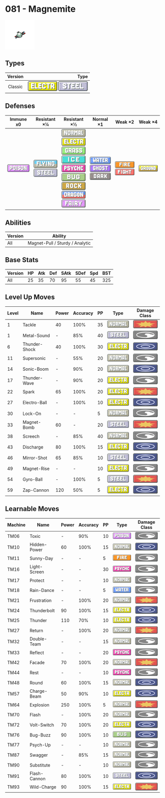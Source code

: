 # 081 - Magnemite

![magnemite](../img/pokemon/081.png)

## Types

| Version | Type                                                                    |
| :-----: | ----------------------------------------------------------------------: |
| Classic | ![electric](../img/types/electric.png) ![steel](../img/types/steel.png) |

## Defenses

| Immune x0                          | Resistant ×¼                                                            | Resistant ×½                                                                                                                                                                                                                                                                                                                                 | Normal ×1                                                                                                | Weak ×2                                                                   | Weak ×4                            |
| ---------------------------------- | ----------------------------------------------------------------------- | -------------------------------------------------------------------------------------------------------------------------------------------------------------------------------------------------------------------------------------------------------------------------------------------------------------------------------------------- | -------------------------------------------------------------------------------------------------------- | ------------------------------------------------------------------------- | ---------------------------------- |
| ![poison](../img/types/poison.png) | ![flying](../img/types/flying.png)<br/>![steel](../img/types/steel.png) | ![normal](../img/types/normal.png)<br/>![electric](../img/types/electric.png)<br/>![grass](../img/types/grass.png)<br/>![ice](../img/types/ice.png)<br/>![psychic](../img/types/psychic.png)<br/>![bug](../img/types/bug.png)<br/>![rock](../img/types/rock.png)<br/>![dragon](../img/types/dragon.png)<br/>![fairy](../img/types/fairy.png) | ![water](../img/types/water.png)<br/>![ghost](../img/types/ghost.png)<br/>![dark](../img/types/dark.png) | ![fire](../img/types/fire.png)<br/>![fighting](../img/types/fighting.png) | ![ground](../img/types/ground.png) |

## Abilities

| Version | Ability                         |
| ------- | ------------------------------- |
| All     | Magnet-Pull / Sturdy / Analytic |

## Base Stats

| Version | HP | Atk | Def | SAtk | SDef | Spd | BST |
| ------- | -- | --- | --- | ---- | ---- | --- | --- |
| All     | 25 | 35  | 70  | 95   | 55   | 45  | 325 |

## Level Up Moves

| Level | Name          | Power | Accuracy | PP | Type                                   | Damage Class                           |
| ----- | ------------- | ----- | -------- | -- | -------------------------------------- | -------------------------------------- |
| 1     | Tackle        | 40    | 100%     | 35 | ![normal](../img/types/normal.png)     | ![physical](../img/types/physical.png) |
| 1     | Metal-Sound   | -     | 85%      | 40 | ![steel](../img/types/steel.png)       | ![status](../img/types/status.png)     |
| 6     | Thunder-Shock | 40    | 100%     | 30 | ![electric](../img/types/electric.png) | ![special](../img/types/special.png)   |
| 11    | Supersonic    | -     | 55%      | 20 | ![normal](../img/types/normal.png)     | ![status](../img/types/status.png)     |
| 14    | Sonic-Boom    | -     | 90%      | 20 | ![normal](../img/types/normal.png)     | ![special](../img/types/special.png)   |
| 17    | Thunder-Wave  | -     | 90%      | 20 | ![electric](../img/types/electric.png) | ![status](../img/types/status.png)     |
| 22    | Spark         | 65    | 100%     | 20 | ![electric](../img/types/electric.png) | ![physical](../img/types/physical.png) |
| 27    | Electro-Ball  | -     | 100%     | 10 | ![electric](../img/types/electric.png) | ![special](../img/types/special.png)   |
| 30    | Lock-On       | -     | -        | 5  | ![normal](../img/types/normal.png)     | ![status](../img/types/status.png)     |
| 33    | Magnet-Bomb   | 60    | -        | 20 | ![steel](../img/types/steel.png)       | ![physical](../img/types/physical.png) |
| 38    | Screech       | -     | 85%      | 40 | ![normal](../img/types/normal.png)     | ![status](../img/types/status.png)     |
| 43    | Discharge     | 80    | 100%     | 15 | ![electric](../img/types/electric.png) | ![special](../img/types/special.png)   |
| 46    | Mirror-Shot   | 65    | 85%      | 10 | ![steel](../img/types/steel.png)       | ![special](../img/types/special.png)   |
| 49    | Magnet-Rise   | -     | -        | 10 | ![electric](../img/types/electric.png) | ![status](../img/types/status.png)     |
| 54    | Gyro-Ball     | -     | 100%     | 5  | ![steel](../img/types/steel.png)       | ![physical](../img/types/physical.png) |
| 59    | Zap-Cannon    | 120   | 50%      | 5  | ![electric](../img/types/electric.png) | ![special](../img/types/special.png)   |

## Learnable Moves

| Machine | Name         | Power | Accuracy | PP | Type                                   | Damage Class                           |
| ------- | ------------ | ----- | -------- | -- | -------------------------------------- | -------------------------------------- |
| TM06    | Toxic        | -     | 90%      | 10 | ![poison](../img/types/poison.png)     | ![status](../img/types/status.png)     |
| TM10    | Hidden-Power | 60    | 100%     | 15 | ![normal](../img/types/normal.png)     | ![special](../img/types/special.png)   |
| TM11    | Sunny-Day    | -     | -        | 5  | ![fire](../img/types/fire.png)         | ![status](../img/types/status.png)     |
| TM16    | Light-Screen | -     | -        | 30 | ![psychic](../img/types/psychic.png)   | ![status](../img/types/status.png)     |
| TM17    | Protect      | -     | -        | 10 | ![normal](../img/types/normal.png)     | ![status](../img/types/status.png)     |
| TM18    | Rain-Dance   | -     | -        | 5  | ![water](../img/types/water.png)       | ![status](../img/types/status.png)     |
| TM21    | Frustration  | -     | 100%     | 20 | ![normal](../img/types/normal.png)     | ![physical](../img/types/physical.png) |
| TM24    | Thunderbolt  | 90    | 100%     | 15 | ![electric](../img/types/electric.png) | ![special](../img/types/special.png)   |
| TM25    | Thunder      | 110   | 70%      | 10 | ![electric](../img/types/electric.png) | ![special](../img/types/special.png)   |
| TM27    | Return       | -     | 100%     | 20 | ![normal](../img/types/normal.png)     | ![physical](../img/types/physical.png) |
| TM32    | Double-Team  | -     | -        | 15 | ![normal](../img/types/normal.png)     | ![status](../img/types/status.png)     |
| TM33    | Reflect      | -     | -        | 20 | ![psychic](../img/types/psychic.png)   | ![status](../img/types/status.png)     |
| TM42    | Facade       | 70    | 100%     | 20 | ![normal](../img/types/normal.png)     | ![physical](../img/types/physical.png) |
| TM44    | Rest         | -     | -        | 10 | ![psychic](../img/types/psychic.png)   | ![status](../img/types/status.png)     |
| TM48    | Round        | 60    | 100%     | 15 | ![normal](../img/types/normal.png)     | ![special](../img/types/special.png)   |
| TM57    | Charge-Beam  | 50    | 90%      | 10 | ![electric](../img/types/electric.png) | ![special](../img/types/special.png)   |
| TM64    | Explosion    | 250   | 100%     | 5  | ![normal](../img/types/normal.png)     | ![physical](../img/types/physical.png) |
| TM70    | Flash        | -     | 100%     | 20 | ![normal](../img/types/normal.png)     | ![status](../img/types/status.png)     |
| TM72    | Volt-Switch  | 70    | 100%     | 20 | ![electric](../img/types/electric.png) | ![special](../img/types/special.png)   |
| TM76    | Bug-Buzz     | 90    | 100%     | 10 | ![bug](../img/types/bug.png)           | ![special](../img/types/special.png)   |
| TM77    | Psych-Up     | -     | -        | 10 | ![normal](../img/types/normal.png)     | ![status](../img/types/status.png)     |
| TM87    | Swagger      | -     | 85%      | 15 | ![normal](../img/types/normal.png)     | ![status](../img/types/status.png)     |
| TM90    | Substitute   | -     | -        | 10 | ![normal](../img/types/normal.png)     | ![status](../img/types/status.png)     |
| TM91    | Flash-Cannon | 80    | 100%     | 10 | ![steel](../img/types/steel.png)       | ![special](../img/types/special.png)   |
| TM93    | Wild-Charge  | 90    | 100%     | 15 | ![electric](../img/types/electric.png) | ![physical](../img/types/physical.png) |